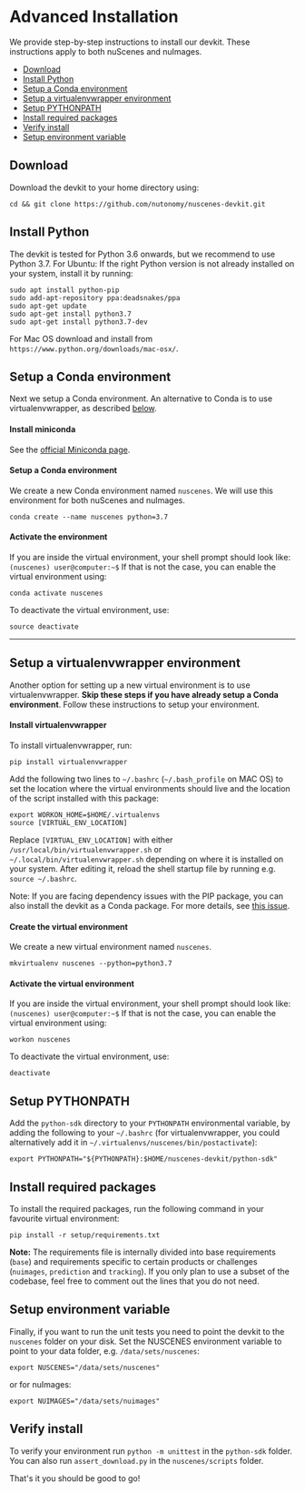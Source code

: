 # Advanced Installation
We provide step-by-step instructions to install our devkit. These instructions apply to both nuScenes and nuImages.
- [Download](#download)
- [Install Python](#install-python)
- [Setup a Conda environment](#setup-a-conda-environment)
- [Setup a virtualenvwrapper environment](#setup-a-virtualenvwrapper-environment)
- [Setup PYTHONPATH](#setup-pythonpath)
- [Install required packages](#install-required-packages)
- [Verify install](#verify-install)
- [Setup environment variable](#setup-environment-variable)

## Download

Download the devkit to your home directory using:
```
cd && git clone https://github.com/nutonomy/nuscenes-devkit.git
```
## Install Python

The devkit is tested for Python 3.6 onwards, but we recommend to use Python 3.7.
For Ubuntu: If the right Python version is not already installed on your system, install it by running:
```
sudo apt install python-pip
sudo add-apt-repository ppa:deadsnakes/ppa
sudo apt-get update
sudo apt-get install python3.7
sudo apt-get install python3.7-dev
```
For Mac OS download and install from `https://www.python.org/downloads/mac-osx/`.

## Setup a Conda environment
Next we setup a Conda environment.
An alternative to Conda is to use virtualenvwrapper, as described [below](#setup-a-virtualenvwrapper-environment).

#### Install miniconda
See the [official Miniconda page](https://conda.io/en/latest/miniconda.html).

#### Setup a Conda environment
We create a new Conda environment named `nuscenes`. We will use this environment for both nuScenes and nuImages.
```
conda create --name nuscenes python=3.7
```

#### Activate the environment
If you are inside the virtual environment, your shell prompt should look like: `(nuscenes) user@computer:~$`
If that is not the case, you can enable the virtual environment using:
```
conda activate nuscenes 
```
To deactivate the virtual environment, use:
```
source deactivate
```

-----
## Setup a virtualenvwrapper environment
Another option for setting up a new virtual environment is to use virtualenvwrapper.
**Skip these steps if you have already setup a Conda environment**.
Follow these instructions to setup your environment.

#### Install virtualenvwrapper
To install virtualenvwrapper, run:
```
pip install virtualenvwrapper
```
Add the following two lines to `~/.bashrc` (`~/.bash_profile` on MAC OS) to set the location where the virtual environments should live and the location of the script installed with this package:
```
export WORKON_HOME=$HOME/.virtualenvs
source [VIRTUAL_ENV_LOCATION]
```
Replace `[VIRTUAL_ENV_LOCATION]` with either `/usr/local/bin/virtualenvwrapper.sh` or `~/.local/bin/virtualenvwrapper.sh` depending on where it is installed on your system.
After editing it, reload the shell startup file by running e.g. `source ~/.bashrc`.

Note: If you are facing dependency issues with the PIP package, you can also install the devkit as a Conda package.
For more details, see [this issue](https://github.com/nutonomy/nuscenes-devkit/issues/155). 

#### Create the virtual environment
We create a new virtual environment named `nuscenes`.
```
mkvirtualenv nuscenes --python=python3.7 
```

#### Activate the virtual environment
If you are inside the virtual environment, your shell prompt should look like: `(nuscenes) user@computer:~$`
If that is not the case, you can enable the virtual environment using:
```
workon nuscenes
```
To deactivate the virtual environment, use:
```
deactivate
```

## Setup PYTHONPATH
Add the `python-sdk` directory to your `PYTHONPATH` environmental variable, by adding the following to your `~/.bashrc` (for virtualenvwrapper, you could alternatively add it in `~/.virtualenvs/nuscenes/bin/postactivate`):
```
export PYTHONPATH="${PYTHONPATH}:$HOME/nuscenes-devkit/python-sdk"
```

## Install required packages

To install the required packages, run the following command in your favourite virtual environment:
```
pip install -r setup/requirements.txt
```
**Note:** The requirements file is internally divided into base requirements (`base`) and requirements specific to certain products or challenges (`nuimages`, `prediction` and `tracking`). If you only plan to use a subset of the codebase, feel free to comment out the lines that you do not need.

## Setup environment variable
Finally, if you want to run the unit tests you need to point the devkit to the `nuscenes` folder on your disk.
Set the NUSCENES environment variable to point to your data folder, e.g. `/data/sets/nuscenes`:
```
export NUSCENES="/data/sets/nuscenes"
```
or for nuImages:
```
export NUIMAGES="/data/sets/nuimages"
```

## Verify install
To verify your environment run `python -m unittest` in the `python-sdk` folder.
You can also run `assert_download.py` in the `nuscenes/scripts` folder.

That's it you should be good to go!